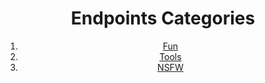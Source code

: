 <div style="text-align:center;">
<h1>Endpoints Categories</h1>
<ol>
<li><a href="/#/Endpoints/Fun.md">Fun</a></li>
<li><a href="/#/Endpoints/Tools.md">Tools</a></li>
<li><a href="/#/Endpoints/NSFW.md">NSFW</a></li>
</ol>
</div>
